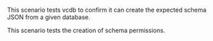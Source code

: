 This scenario tests vcdb to confirm it can create the expected schema JSON from a given database.

This scenario tests the creation of schema permissions.
